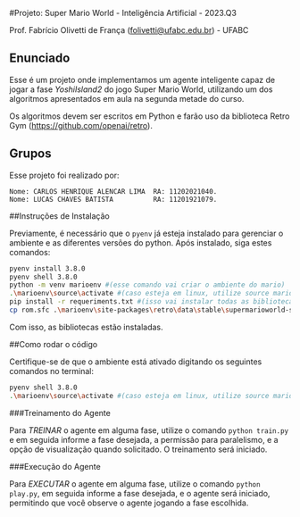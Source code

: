 #Projeto: Super Mario World - Inteligência Artificial - 2023.Q3

Prof. Fabrício Olivetti de França (folivetti@ufabc.edu.br) - UFABC

## Enunciado

Esse é um projeto onde implementamos um agente inteligente capaz de jogar a fase *YoshiIsland2* do jogo Super Mario World, utilizando um dos algoritmos apresentados em aula na segunda metade do curso.

Os algoritmos devem ser escritos em Python e farão uso da biblioteca Retro Gym (https://github.com/openai/retro).

## Grupos

Esse projeto foi realizado por:

```
Nome: CARLOS HENRIQUE ALENCAR LIMA  RA: 11202021040. 
Nome: LUCAS CHAVES BATISTA         	RA: 11201921079.
```

##Instruções de Instalação

Previamente, é necessário que o `pyenv` já esteja instalado para gerenciar o ambiente e as diferentes versões do python. Após instalado, siga estes comandos:

```bash
pyenv install 3.8.0
pyenv shell 3.8.0
python -m venv marioenv #(esse comando vai criar o ambiente do mario)
.\marioenv\source\activate #(caso esteja em linux, utilize source marioenv/bin/activate)
pip install -r requeriments.txt #(isso vai instalar todas as bibliotecas necessarias, cujos comandos estao escritos em requeriments.txt)
cp rom.sfc .\marioenv\site-packages\retro\data\stable\supermarioworld-snes\ #isso copia a rom do jogo para a pasta do retro. Você pode fazer manualmente se quiser
 ```
Com isso, as bibliotecas estão instaladas. 

##Como rodar o código

Certifique-se de que o ambiente está ativado digitando os seguintes comandos no terminal:

```bash
pyenv shell 3.8.0
.\marioenv\source\activate #(caso esteja em linux, utilize source marioenv/bin/activate)
```

###Treinamento do Agente

Para *TREINAR* o agente em alguma fase, utilize o comando `python train.py` e em seguida informe a fase desejada, a permissão para paralelismo, e a opção de visualização quando solicitado. O treinamento será iniciado.

###Execução do Agente

Para *EXECUTAR* o agente em alguma fase, utilize o comando `python play.py`, em seguida informe a fase desejada, e o agente será iniciado, permitindo que você observe o agente jogando a fase escolhida.
